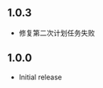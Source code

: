 <!-- https://developers.home-assistant.io/docs/add-ons/presentation#keeping-a-changelog -->
## 1.0.3

- 修复第二次计划任务失败
  
## 1.0.0

- Initial release
